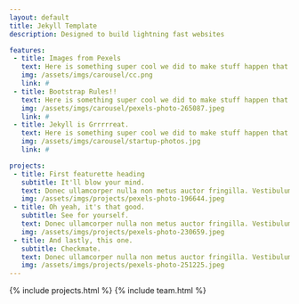 ```yaml
---
layout: default
title: Jekyll Template
description: Designed to build lightning fast websites

features:
 - title: Images from Pexels
   text: Here is something super cool we did to make stuff happen that was also cool.
   img: /assets/imgs/carousel/cc.png
   link: #
 - title: Bootstrap Rules!!
   text: Here is something super cool we did to make stuff happen that was also cool.
   img: /assets/imgs/carousel/pexels-photo-265087.jpeg
   link: #
 - title: Jekyll is Grrrrreat.
   text: Here is something super cool we did to make stuff happen that was also cool.
   img: /assets/imgs/carousel/startup-photos.jpg
   link: #

projects:
 - title: First featurette heading
   subtitle: It'll blow your mind.
   text: Donec ullamcorper nulla non metus auctor fringilla. Vestibulum id ligula porta felis euismod semper. Praesent commodo cursus magna, vel scelerisque nisl consectetur. Fusce dapibus, tellus ac cursus commodo.
   img: /assets/imgs/projects/pexels-photo-196644.jpeg
 - title: Oh yeah, it's that good.
   subtitle: See for yourself.
   text: Donec ullamcorper nulla non metus auctor fringilla. Vestibulum id ligula porta felis euismod semper. Praesent commodo cursus magna, vel scelerisque nisl consectetur. Fusce dapibus, tellus ac cursus commodo.
   img: /assets/imgs/projects/pexels-photo-230659.jpeg
 - title: And lastly, this one.
   subtitle: Checkmate.
   text: Donec ullamcorper nulla non metus auctor fringilla. Vestibulum id ligula porta felis euismod semper. Praesent commodo cursus magna, vel scelerisque nisl consectetur. Fusce dapibus, tellus ac cursus commodo.
   img: /assets/imgs/projects/pexels-photo-251225.jpeg
---
```

{% include projects.html %}
{% include team.html %}
